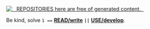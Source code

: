 [![&nbsp;&nbsp;&nbsp;REPOSITORIES here are free of generated content.&nbsp;&nbsp;](https://github.com/Kyriosity/read-write/blob/main/README+/_rsc/_img/illus/AiFree/AI-free_900px.png)](https://github.com/Kyriosity/read-write/blob/main/README+/pencraft/README+/essays/README+/AI-2020s.md) 

Be&nbsp;kind, solve `1 ==` [**READ/write**](https://github.com/Kyriosity/read-write/blob/main/README.md) <b>`||`</b> [**USE/develop**](https://github.com/Kyriosity/use-dev/blob/main/README.md).
